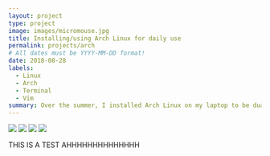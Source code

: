 ```yaml
---
layout: project
type: project
image: images/micromouse.jpg
title: Installing/using Arch Linux for daily use
permalink: projects/arch
# All dates must be YYYY-MM-DD format!
date: 2018-08-28
labels:
  - Linux
  - Arch
  - Terminal
  - Vim
summary: Over the summer, I installed Arch Linux on my laptop to be dual booted along with windows.
---
```


<div class="ui small rounded images">
  <img class="ui image" src="../images/micromouse-robot.png">
  <img class="ui image" src="../images/micromouse-robot-2.jpg">
  <img class="ui image" src="../images/micromouse.jpg">
  <img class="ui image" src="../images/micromouse-circuit.png">
</div>

THIS IS A TEST AHHHHHHHHHHHHHH



